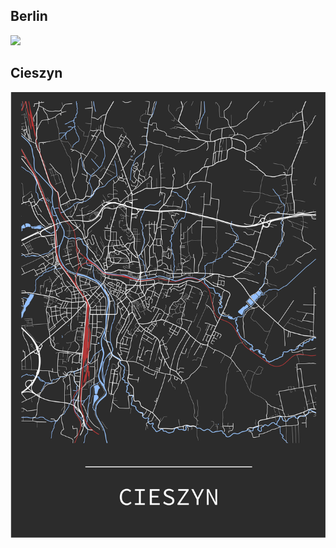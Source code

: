## Berlin

<img src="README_figs/Berlin_2.png" />

## Cieszyn

<img src="README_figs/Cieszyn_5.png" />
